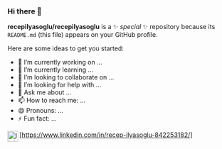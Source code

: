 ### Hi there 👋

**recepilyasoglu/recepilyasoglu** is a ✨ _special_ ✨ repository because its `README.md` (this file) appears on your GitHub profile.

Here are some ideas to get you started:

- 🔭 I’m currently working on ...
- 🌱 I’m currently learning ...
- 👯 I’m looking to collaborate on ...
- 🤔 I’m looking for help with ...
- 💬 Ask me about ...
- 📫 How to reach me: ...
- 😄 Pronouns: ...
- ⚡ Fun fact: ...

<img align="left" alt="linkedin | LinkedIn" width="24px" src="https://raw.githubusercontent.com/peterthehan/peterthehan/master/assets/linkedin.svg" />[https://www.linkedin.com/in/recep-ilyasoglu-842253182/]


